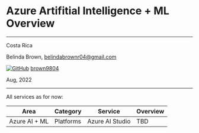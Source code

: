 # Azure Artifitial Intelligence + ML Overview

----------

Costa Rica

Belinda Brown, belindabrownr04@gmail.com

[![GitHub](https://img.shields.io/badge/--181717?logo=github&logoColor=ffffff)](https://github.com/)
[brown9804](https://github.com/brown9804)

Aug, 2022

----------

All services as for now:

| Area | Category | Service | Overview |
| ---- | ---- | ---- | ---- | 
| Azure AI + ML | Platforms | Azure AI Studio | TBD |
